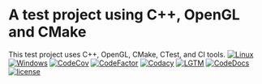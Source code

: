 # A test project using C++, OpenGL and CMake
 This test project uses C++, OpenGL, CMake, CTest, and CI tools.
 [![Linux](https://img.shields.io/travis/yattabyte/TestProject?label=Linux%20Build&logo=Travis)](https://travis-ci.com/Yattabyte/TestProject)
 [![Windows](https://img.shields.io/appveyor/ci/yattabyte/TestProject?label=Windows%20Build&logo=Appveyor)](https://ci.appveyor.com/project/Yattabyte/TestProject)
 [![CodeCov](https://img.shields.io/codecov/c/gh/yattabyte/TestProject?label=Code%20Coverage&logo=CodeCov)](https://codecov.io/gh/Yattabyte/TestProject)
 [![CodeFactor](https://img.shields.io/codefactor/grade/github/yattabyte/TestProject?label=Code%20Factor&logo=CodeFactor)](https://www.codefactor.io/repository/github/yattabyte/TestProject)
 [![Codacy](https://img.shields.io/codacy/grade/a9a677dfcdc54b5987624393527b6b19?label=Code%20Quality&logo=Codacy)](https://www.codacy.com/manual/Yattabyte/TestProject)
 [![LGTM](https://img.shields.io/lgtm/grade/cpp/github/Yattabyte/TestProject?label=Code%20Quality&logo=LGTM)](https://lgtm.com/projects/g/Yattabyte/TestProject)
 [![CodeDocs](https://codedocs.xyz/Yattabyte/TestProject.svg)](https://codedocs.xyz/Yattabyte/TestProject/)
 [![license](https://img.shields.io/github/license/Yattabyte/TestProject?label=License&logo=github)](https://github.com/Yattabyte/TestProject/blob/beta/LICENSE)